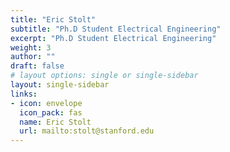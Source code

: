```yaml
---
title: "Eric Stolt"
subtitle: "Ph.D Student Electrical Engineering"
excerpt: "Ph.D Student Electrical Engineering"
weight: 3
author: ""
draft: false
# layout options: single or single-sidebar
layout: single-sidebar
links:
- icon: envelope
  icon_pack: fas
  name: Eric Stolt
  url: mailto:stolt@stanford.edu
---
```

